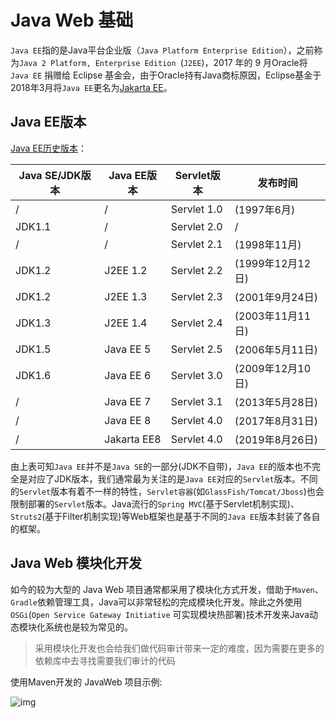 # Java Web 基础

`Java EE`指的是Java平台企业版（`Java Platform Enterprise Edition`），之前称为`Java 2 Platform, Enterprise Edition `(`J2EE`)，2017 年的 9 月Oracle将`Java EE` 捐赠给 Eclipse 基金会，由于Oracle持有Java商标原因，Eclipse基金于2018年3月将`Java EE`更名为[Jakarta EE](https://jakarta.ee/)。

## Java EE版本

[Java EE历史版本](https://zh.wikipedia.org/wiki/Java_Servlet)：

| Java SE/JDK版本 | Java EE版本 | Servlet版本 | 发布时间         |
| --------------- | ----------- | ----------- | ---------------- |
| /               | /           | Servlet 1.0 | (1997年6月)      |
| JDK1.1          | /           | Servlet 2.0 | /                |
| /               | /           | Servlet 2.1 | (1998年11月)     |
| JDK1.2          | J2EE 1.2    | Servlet 2.2 | (1999年12月12日) |
| JDK1.2          | J2EE 1.3    | Servlet 2.3 | (2001年9月24日)  |
| JDK1.3          | J2EE 1.4    | Servlet 2.4 | (2003年11月11日) |
| JDK1.5          | Java EE 5   | Servlet 2.5 | (2006年5月11日)  |
| JDK1.6          | Java EE 6   | Servlet 3.0 | (2009年12月10日) |
| /               | Java EE 7   | Servlet 3.1 | (2013年5月28日)  |
| /               | Java EE 8   | Servlet 4.0 | (2017年8月31日)  |
| /               | Jakarta EE8 | Servlet 4.0 | (2019年8月26日)  |

由上表可知`Java EE`并不是`Java SE`的一部分(JDK不自带)，`Java EE`的版本也不完全是对应了JDK版本，我们通常最为关注的是`Java EE`对应的`Servlet`版本。不同的`Servlet`版本有着不一样的特性，`Servlet容器`(如`GlassFish/Tomcat/Jboss`)也会限制部署的`Servlet`版本。Java流行的`Spring MVC`(基于Servlet机制实现)、`Struts2`(基于Filter机制实现)等Web框架也是基于不同的`Java EE`版本封装了各自的框架。



## Java Web 模块化开发

如今的较为大型的 Java Web 项目通常都采用了模块化方式开发，借助于`Maven`、`Gradle`依赖管理工具，Java可以非常轻松的完成模块化开发。除此之外使用`OSGi`(`Open Service Gateway Initiative` 可实现模块热部署)技术开发来Java动态模块化系统也是较为常见的。

> 采用模块化开发也会给我们做代码审计带来一定的难度，因为需要在更多的依赖库中去寻找需要我们审计的代码

使用Maven开发的 JavaWeb 项目示例:

![img](/Users/yz/IdeaProjects/javaweb-sec/gitbook/images/12.png)

